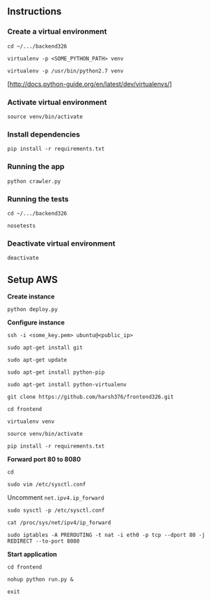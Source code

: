 ## Instructions

### Create a virtual environment 

`cd ~/.../backend326`

`virtualenv -p <SOME_PYTHON_PATH> venv`

`virtualenv -p /usr/bin/python2.7 venv`

[http://docs.python-guide.org/en/latest/dev/virtualenvs/]

### Activate virtual environment

`source venv/bin/activate`

### Install dependencies

`pip install -r requirements.txt`

### Running the app

`python crawler.py`

### Running the tests

`cd ~/.../backend326`
  
`nosetests`

### Deactivate virtual environment

`deactivate`

## Setup AWS

**Create instance** 

`python deploy.py`

**Configure instance**

`ssh -i <some_key.pem> ubuntu@<public_ip>`

`sudo apt-get install git`

`sudo apt-get update`

`sudo apt-get install python-pip`

`sudo apt-get install python-virtualenv`

`git clone https://github.com/harsh376/frontend326.git`

`cd frontend`

`virtualenv venv`

`source venv/bin/activate`

`pip install -r requirements.txt`
    
**Forward port 80 to 8080**

`cd`

`sudo vim /etc/sysctl.conf`

Uncomment `net.ipv4.ip_forward`

`sudo sysctl -p /etc/sysctl.conf`

`cat /proc/sys/net/ipv4/ip_forward`

`sudo iptables -A PREROUTING -t nat -i eth0 -p tcp --dport 80 -j REDIRECT --to-port 8080`
    
**Start application**

`cd frontend`

`nohup python run.py &`

`exit`
